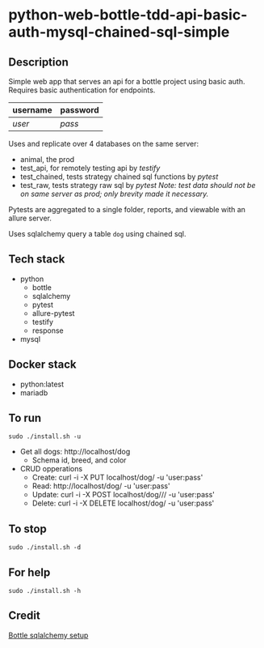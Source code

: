 # python-web-bottle-tdd-api-basic-auth-mysql-chained-sql-simple

## Description
Simple web app that serves an api for a bottle project using basic auth.
Requires basic authentication for endpoints.

| username | password |
| -------- | -------- |
| *user* | *pass* |

Uses and replicate over 4 databases on the same server:
- animal, the prod
- test_api, for remotely testing api by *testify*
- test_chained, tests strategy chained sql functions by *pytest*
- test_raw, tests strategy raw sql by *pytest*
*Note: test data should not be on same server as prod; only brevity made it necessary.*

Pytests are aggregated to a single folder, reports, and viewable with an allure server.

Uses sqlalchemy query a table `dog` using chained sql.

## Tech stack
- python
  - bottle
  - sqlalchemy
  - pytest
  - allure-pytest
  - testify
  - response
- mysql

## Docker stack
- python:latest
- mariadb

## To run
`sudo ./install.sh -u`
- Get all dogs: http://localhost/dog
  - Schema id, breed, and color
- CRUD opperations
  - Create: curl -i -X PUT localhost/dog/<id> -u 'user:pass'
  - Read: http://localhost/dog/<id> -u 'user:pass'
  - Update: curl -i -X POST localhost/dog/<id>/<breed>/<color> -u 'user:pass'
  - Delete: curl -i -X DELETE localhost/dog/<id> -u 'user:pass'

## To stop
`sudo ./install.sh -d`

## For help
`sudo ./install.sh -h`

## Credit
[Bottle sqlalchemy setup](https://github.com/iurisilvio/bottle-sqlalchemy/blob/master/examples/basic.py)
